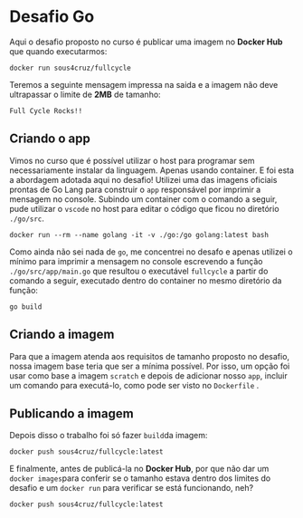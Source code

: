 # Desafio Go

Aqui o desafio proposto no curso é publicar uma imagem no **Docker Hub** que quando executarmos: 

    docker run sous4cruz/fullcycle

Teremos a seguinte mensagem impressa na saida e a imagem não deve ultrapassar o limite de **2MB** de tamanho: 

    Full Cycle Rocks!!

## Criando o app

Vimos no curso que é possível utilizar o host para programar sem necessariamente instalar da linguagem. Apenas usando container. E foi esta a abordagem adotada aqui no desafio!  Utilizei uma das imagens oficiais prontas de Go Lang para construir o `app` responsável por imprimir a mensagem no console. Subindo um container com o comando a seguir, pude utilizar o `vscode` no host para editar o código que ficou no diretório `./go/src`.

    docker run --rm --name golang -it -v ./go:/go golang:latest bash

Como ainda não sei nada de `go`, me concentrei no desafo e apenas utilizei o mínimo para imprimir a mensagem no console escrevendo a função `./go/src/app/main.go` que resultou o executável `fullcycle` a partir do comando a seguir, executado dentro do container no mesmo diretório da função:

    go build

## Criando a imagem

Para que a imagem atenda aos requisitos de tamanho proposto no desafio, nossa imagem base teria que ser a mínima possível. Por isso, um opção foi usar como base a imagem `scratch` e depois de adicionar nosso `app`, incluir um comando para executá-lo, como pode ser visto no `Dockerfile` .

## Publicando a imagem

Depois disso o trabalho foi só fazer `build`da imagem:

    docker push sous4cruz/fullcycle:latest

E finalmente, antes de publicá-la no **Docker Hub**, por que não dar um `docker images`para conferir se o tamanho estava dentro dos limites do desafio e um `docker run` para verificar se está funcionando, neh?

    docker push sous4cruz/fullcycle:latest
